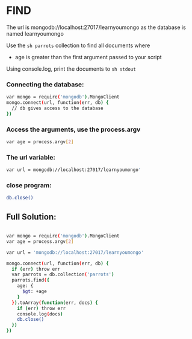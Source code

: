 # FIND

The url is mongodb://localhost:27017/learnyoumongo as the database is named learnyoumongo

Use the ```sh parrots``` collection to find all documents where 
- age is greater than the first argument passed to your script

Using console.log, print the documents to ```sh stdout```

### Connecting the database:
```sh
var mongo = require('mongodb').MongoClient
mongo.connect(url, function(err, db) {
  // db gives access to the database
})
```
### Access the arguments, use the process.argv 
```sh
var age = process.argv[2]
```

### The url variable: 
```sh
var url = mongodb://localhost:27017/learnyoumongo'
```

### close program:
```sh
db.close()
```

## Full Solution: 
```sh

var mongo = require('mongodb').MongoClient
var age = process.argv[2]

var url = 'mongodb://localhost:27017/learnyoumongo'

mongo.connect(url, function(err, db) {
  if (err) throw err
  var parrots = db.collection('parrots')
  parrots.find({
    age: {
      $gt: +age
    }
  }).toArray(function(err, docs) {
    if (err) throw err
    console.log(docs)
    db.close()
  })
})

```
